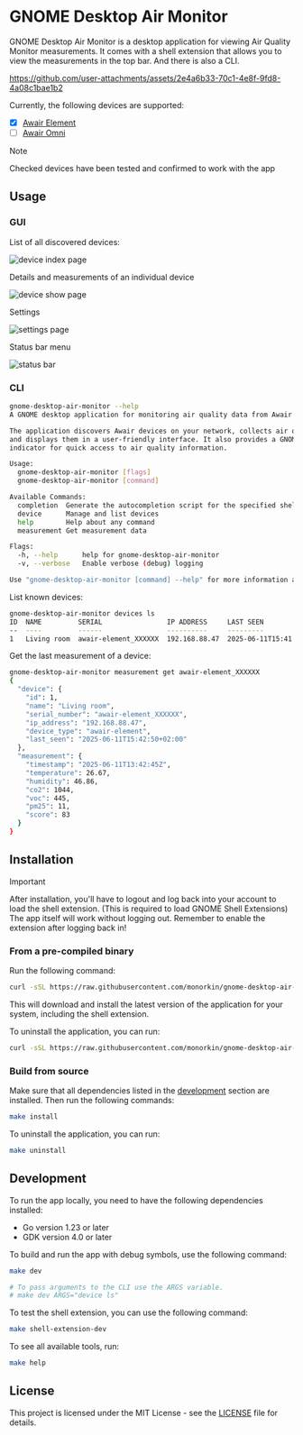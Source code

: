 # GNOME Desktop Air Monitor
GNOME Desktop Air Monitor is a desktop application for viewing Air Quality Monitor measurements.
It comes with a shell extension that allows you to view the measurements in the top bar.
And there is also a CLI.



https://github.com/user-attachments/assets/2e4a6b33-70c1-4e8f-9fd8-4a08c1bae1b2



Currently, the following devices are supported:
- [x] [Awair Element](https://uk.getawair.com/products/element)
- [ ] [Awair Omni](https://uk.getawair.com/products/omni)

> [!NOTE]
> Checked devices have been tested and confirmed to work with the app

## Usage

### GUI

List of all discovered devices:

![device index page](https://github.com/user-attachments/assets/05990759-3e0f-4d59-ac05-ee2943be4262)

Details and measurements of an individual device

![device show page](https://github.com/user-attachments/assets/c179b37f-507b-4970-97a6-2049efe422a7)

Settings

![settings page](https://github.com/user-attachments/assets/3d737ddb-ba36-42c2-b954-f0023d5197e3)

Status bar menu

![status bar](https://github.com/user-attachments/assets/23d4371c-55fa-45d0-b753-1703aef161e1)

### CLI


```bash
gnome-desktop-air-monitor --help
A GNOME desktop application for monitoring air quality data from Awair devices.

The application discovers Awair devices on your network, collects air quality measurements,
and displays them in a user-friendly interface. It also provides a GNOME shell extension
indicator for quick access to air quality information.

Usage:
  gnome-desktop-air-monitor [flags]
  gnome-desktop-air-monitor [command]

Available Commands:
  completion  Generate the autocompletion script for the specified shell
  device      Manage and list devices
  help        Help about any command
  measurement Get measurement data

Flags:
  -h, --help      help for gnome-desktop-air-monitor
  -v, --verbose   Enable verbose (debug) logging

Use "gnome-desktop-air-monitor [command] --help" for more information about a command.
```

List known devices:

```bash
gnome-desktop-air-monitor devices ls
ID  NAME         SERIAL                IP ADDRESS     LAST SEEN
--  ----         ------                ----------     ---------
1   Living room  awair-element_XXXXXX  192.168.88.47  2025-06-11T15:41:10+02:00
```

Get the last measurement of a device:

```bash
gnome-desktop-air-monitor measurement get awair-element_XXXXXX
{
  "device": {
    "id": 1,
    "name": "Living room",
    "serial_number": "awair-element_XXXXXX",
    "ip_address": "192.168.88.47",
    "device_type": "awair-element",
    "last_seen": "2025-06-11T15:42:50+02:00"
  },
  "measurement": {
    "timestamp": "2025-06-11T13:42:45Z",
    "temperature": 26.67,
    "humidity": 46.86,
    "co2": 1044,
    "voc": 445,
    "pm25": 11,
    "score": 83
  }
}
```

## Installation

> [!IMPORTANT]
> After installation, you'll have to logout and log back into your account to load the shell extension.
> (This is required to load GNOME Shell Extensions)
> The app itself will work without logging out.
> Remember to enable the extension after logging back in!

### From a pre-compiled binary

Run the following command:

```bash
curl -sSL https://raw.githubusercontent.com/monorkin/gnome-desktop-air-monitor/main/install.sh | bash
```

This will download and install the latest version of the application for your system, including the shell extension.

To uninstall the application, you can run:

```bash
curl -sSL https://raw.githubusercontent.com/monorkin/gnome-desktop-air-monitor/main/uninstall.sh | bash
```

### Build from source

Make sure that all dependencies listed in the [development](#development) section are installed.
Then run the following commands:

```bash
make install
```

To uninstall the application, you can run:

```bash
make uninstall
```

## Development

To run the app locally, you need to have the following dependencies installed:
* Go version 1.23 or later
* GDK version 4.0 or later

To build and run the app with debug symbols, use the following command:

```bash
make dev

# To pass arguments to the CLI use the ARGS variable.
# make dev ARGS="device ls"
```

To test the shell extension, you can use the following command:

```bash
make shell-extension-dev
```

To see all available tools, run:

```bash
make help
```

## License

This project is licensed under the MIT License - see the [LICENSE](LICENSE) file for details.
